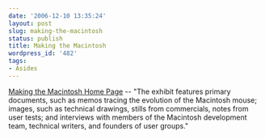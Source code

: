 ```yaml
---
date: '2006-12-10 13:35:24'
layout: post
slug: making-the-macintosh
status: publish
title: Making the Macintosh
wordpress_id: '482'
tags:
- Asides
---
```


[Making the Macintosh Home Page](http://library.stanford.edu/mac/) -- "The exhibit features primary documents, such as memos tracing the evolution of the Macintosh mouse; images, such as technical drawings, stills from commercials, notes from user tests; and interviews with members of the Macintosh development team, technical writers, and founders of user groups."

